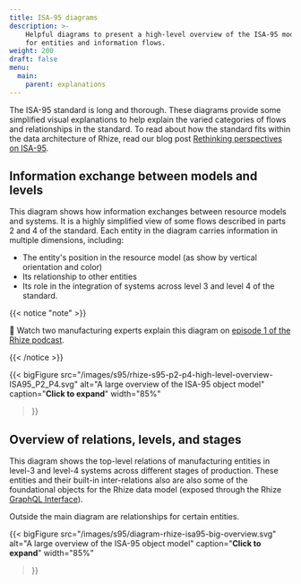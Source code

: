 ```yaml
---
title: ISA-95 diagrams
description: >-
    Helpful diagrams to present a high-level overview of the ISA-95 models
    for entities and information flows.
weight: 200
draft: false
menu:
  main:
    parent: explanations
---
```


The ISA-95 standard is long and thorough.
These diagrams provide some simplified visual explanations to help explain the varied categories of flows and relationships in the standard.
To read about how the standard fits within the data architecture of Rhize, read our blog post [Rethinking perspectives on ISA-95](https://rhize.com/blog/reframing-perspective-on-isa95/).

## Information exchange between models and levels

This diagram shows how information exchanges between resource models and systems.
It is a highly simplified view of some flows described in parts 2 and 4 of the standard.
Each entity in the diagram carries information in multiple dimensions, including:
- The entity's position in the resource model (as show by vertical orientation and color)
- Its relationship to other entities
- Its role in the integration of systems across level 3 and level 4 of the standard.

{{< notice "note" >}}

:movie_camera: Watch two manufacturing experts explain this diagram on [episode 1 of the Rhize podcast](https://www.youtube.com/watch?v=qfUnX-_J-to).

{{< /notice >}}

{{< bigFigure
src="/images/s95/rhize-s95-p2-p4-high-level-overview-ISA95_P2_P4.svg"
alt="A large overview of the ISA-95 object model"
caption="**Click to expand**"
width="85%"
>}}

## Overview of relations, levels, and stages

This diagram shows the top-level relations of manufacturing entities in level-3 and level-4 systems across different stages of production. 
These entities and their built-in inter-relations also are also some of the foundational objects for the Rhize data model (exposed through the Rhize [GraphQL Interface](/how-to/gql/)).

Outside the main diagram are relationships for certain entities.

{{< bigFigure
src="/images/s95/diagram-rhize-isa95-big-overview.svg"
alt="A large overview of the ISA-95 object model"
caption="**Click to expand**"
width="85%"
>}}


